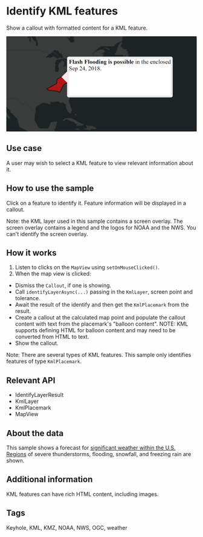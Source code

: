 # Identify KML features

Show a callout with formatted content for a KML feature.

![Image of identify KML features](IdentifyKMLFeatures.png)

## Use case

A user may wish to select a KML feature to view relevant information about it.

## How to use the sample

Click on a feature to identify it. Feature information will be displayed in a callout.

Note: the KML layer used in this sample contains a screen overlay. The screen overlay contains a legend and the logos for NOAA and the NWS. You can't identify the screen overlay.

## How it works

1. Listen to clicks on the `MapView` using `setOnMouseClicked()`.
2. When the map view is clicked:
  * Dismiss the `Callout`, if one is showing.
  * Call `identifyLayerAsync(...)` passing in the `KmlLayer`, screen point and tolerance.
  * Await the result of the identify and then get the `KmlPlacemark` from the result.
  * Create a callout at the calculated map point and populate the callout content with text from the placemark's "balloon content". NOTE: KML supports defining HTML for balloon content and may need to be converted from HTML to text.
  * Show the callout.
  
Note: There are several types of KML features. This sample only identifies features of type `KmlPlacemark`.

## Relevant API

* IdentifyLayerResult
* KmlLayer
* KmlPlacemark
* MapView

## About the data

This sample shows a forecast for [significant weather within the U.S. Regions](https://www.wpc.ncep.noaa.gov/kml/kmlproducts.php#sigwx) of severe thunderstorms, flooding, snowfall, and freezing rain are shown.

## Additional information

KML features can have rich HTML content, including images.

## Tags

Keyhole, KML, KMZ, NOAA, NWS, OGC, weather
